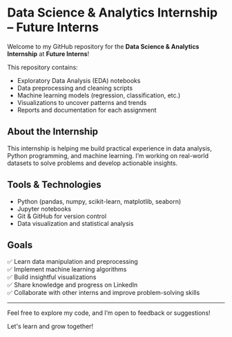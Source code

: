 # Data Science & Analytics Internship – Future Interns

Welcome to my GitHub repository for the **Data Science & Analytics Internship** at **Future Interns**!

This repository contains:
- Exploratory Data Analysis (EDA) notebooks
- Data preprocessing and cleaning scripts
- Machine learning models (regression, classification, etc.)
- Visualizations to uncover patterns and trends
- Reports and documentation for each assignment

## About the Internship
This internship is helping me build practical experience in data analysis, Python programming, and machine learning. I’m working on real-world datasets to solve problems and develop actionable insights.

## Tools & Technologies
- Python (pandas, numpy, scikit-learn, matplotlib, seaborn)
- Jupyter notebooks
- Git & GitHub for version control
- Data visualization and statistical analysis

## Goals
✅ Learn data manipulation and preprocessing  
✅ Implement machine learning algorithms  
✅ Build insightful visualizations  
✅ Share knowledge and progress on LinkedIn  
✅ Collaborate with other interns and improve problem-solving skills

---

Feel free to explore my code, and I’m open to feedback or suggestions!

Let's learn and grow together!
